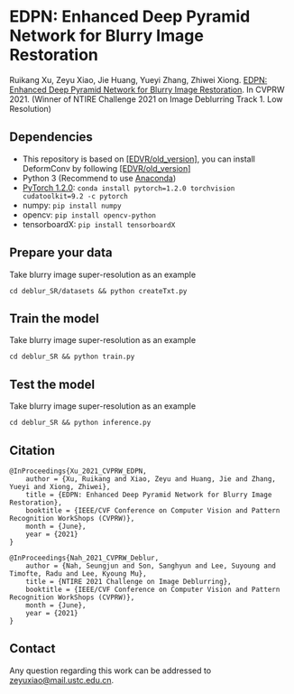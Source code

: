 EDPN: Enhanced Deep Pyramid Network for Blurry Image Restoration
====
Ruikang Xu, Zeyu Xiao, Jie Huang, Yueyi Zhang, Zhiwei Xiong. [EDPN: Enhanced Deep Pyramid Network for Blurry Image Restoration](https://arxiv.org). In CVPRW 2021. (Winner of NTIRE Challenge 2021 on Image Deblurring Track 1. Low Resolution) <br/>


## Dependencies
- This repository is based on [[EDVR/old_version]](https://github.com/xinntao/EDVR/tree/old_version), you can install DeformConv by following [[EDVR/old_version]](https://github.com/xinntao/EDVR/tree/old_version)
- Python 3 (Recommend to use [Anaconda](https://www.anaconda.com/download/#linux))
- [PyTorch 1.2.0](https://pytorch.org/): `conda install pytorch=1.2.0 torchvision cudatoolkit=9.2 -c pytorch`
- numpy: `pip install numpy`
- opencv: `pip install opencv-python`
- tensorboardX: `pip install tensorboardX`

## Prepare your data
Take blurry image super-resolution as an example <br/>
```
cd deblur_SR/datasets && python createTxt.py
```


## Train the model
Take blurry image super-resolution as an example <br/>
```
cd deblur_SR && python train.py
```

## Test the model
Take blurry image super-resolution as an example <br/>
```
cd deblur_SR && python inference.py
```


## Citation
```
@InProceedings{Xu_2021_CVPRW_EDPN,
    author = {Xu, Ruikang and Xiao, Zeyu and Huang, Jie and Zhang, Yueyi and Xiong, Zhiwei},
    title = {EDPN: Enhanced Deep Pyramid Network for Blurry Image Restoration},
    booktitle = {IEEE/CVF Conference on Computer Vision and Pattern Recognition WorkShops (CVPRW)},
    month = {June},
    year = {2021}
}  

@InProceedings{Nah_2021_CVPRW_Deblur,
    author = {Nah, Seungjun and Son, Sanghyun and Lee, Suyoung and Timofte, Radu and Lee, Kyoung Mu},
    title = {NTIRE 2021 Challenge on Image Deblurring},
    booktitle = {IEEE/CVF Conference on Computer Vision and Pattern Recognition WorkShops (CVPRW)},
    month = {June},
    year = {2021}
}
```

## Contact
Any question regarding this work can be addressed to zeyuxiao@mail.ustc.edu.cn.